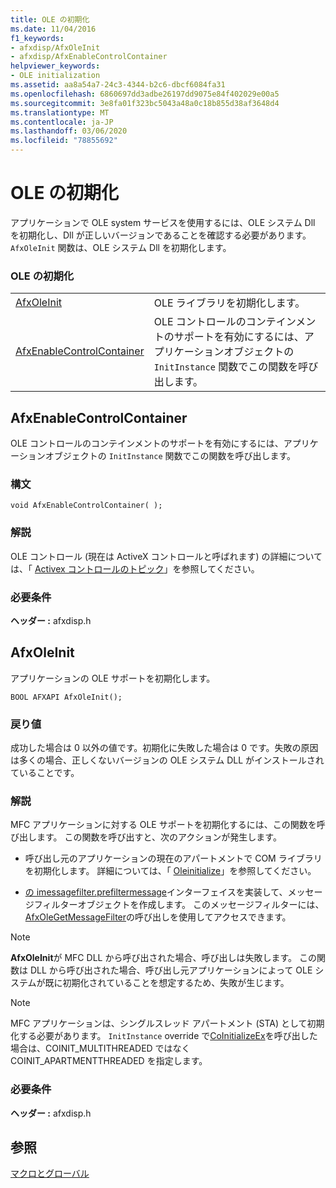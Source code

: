 ```yaml
---
title: OLE の初期化
ms.date: 11/04/2016
f1_keywords:
- afxdisp/AfxOleInit
- afxdisp/AfxEnableControlContainer
helpviewer_keywords:
- OLE initialization
ms.assetid: aa8a54a7-24c3-4344-b2c6-dbcf6084fa31
ms.openlocfilehash: 6860697dd3adbe26197dd9075e84f402029e00a5
ms.sourcegitcommit: 3e8fa01f323bc5043a48a0c18b855d38af3648d4
ms.translationtype: MT
ms.contentlocale: ja-JP
ms.lasthandoff: 03/06/2020
ms.locfileid: "78855692"
---
```

# <a name="ole-initialization"></a>OLE の初期化

アプリケーションで OLE system サービスを使用するには、OLE システム Dll を初期化し、Dll が正しいバージョンであることを確認する必要があります。 `AfxOleInit` 関数は、OLE システム Dll を初期化します。

### <a name="ole-initialization"></a>OLE の初期化

|||
|-|-|
|[AfxOleInit](#afxoleinit)|OLE ライブラリを初期化します。|
|[AfxEnableControlContainer](#afxenablecontrolcontainer)|OLE コントロールのコンテインメントのサポートを有効にするには、アプリケーションオブジェクトの `InitInstance` 関数でこの関数を呼び出します。|

## <a name="afxenablecontrolcontainer"></a>AfxEnableControlContainer

OLE コントロールのコンテインメントのサポートを有効にするには、アプリケーションオブジェクトの `InitInstance` 関数でこの関数を呼び出します。

### <a name="syntax"></a>構文

```
void AfxEnableControlContainer( );
```

### <a name="remarks"></a>解説

OLE コントロール (現在は ActiveX コントロールと呼ばれます) の詳細については、「 [Activex コントロールのトピック](../mfc-activex-controls.md)」を参照してください。

### <a name="requirements"></a>必要条件

**ヘッダー :** afxdisp.h

##  <a name="afxoleinit"></a>AfxOleInit

アプリケーションの OLE サポートを初期化します。

```
BOOL AFXAPI AfxOleInit();
```

### <a name="return-value"></a>戻り値

成功した場合は 0 以外の値です。初期化に失敗した場合は 0 です。失敗の原因は多くの場合、正しくないバージョンの OLE システム DLL がインストールされていることです。

### <a name="remarks"></a>解説

MFC アプリケーションに対する OLE サポートを初期化するには、この関数を呼び出します。 この関数を呼び出すと、次のアクションが発生します。

- 呼び出し元のアプリケーションの現在のアパートメントで COM ライブラリを初期化します。 詳細については、「 [Oleinitialize](/windows/win32/api/ole2/nf-ole2-oleinitialize)」を参照してください。

- [の imessagefilter.prefiltermessage](/windows/win32/api/objidl/nn-objidl-imessagefilter)インターフェイスを実装して、メッセージフィルターオブジェクトを作成します。 このメッセージフィルターには、 [AfxOleGetMessageFilter](application-control.md#afxolegetmessagefilter)の呼び出しを使用してアクセスできます。

> [!NOTE]
>  **AfxOleInit**が MFC DLL から呼び出された場合、呼び出しは失敗します。 この関数は DLL から呼び出された場合、呼び出し元アプリケーションによって OLE システムが既に初期化されていることを想定するため、失敗が生じます。

> [!NOTE]
>  MFC アプリケーションは、シングルスレッド アパートメント (STA) として初期化する必要があります。 `InitInstance` override で[CoInitializeEx](/windows/win32/api/combaseapi/nf-combaseapi-coinitializeex)を呼び出した場合は、COINIT_MULTITHREADED ではなく COINIT_APARTMENTTHREADED を指定します。

### <a name="requirements"></a>必要条件

**ヘッダー :** afxdisp.h

## <a name="see-also"></a>参照

[マクロとグローバル](../../mfc/reference/mfc-macros-and-globals.md)

